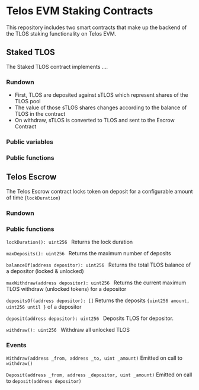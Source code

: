 # Telos EVM Staking Contracts

This repository includes two smart contracts that make up the backend of the TLOS staking functionality on Telos EVM.

## Staked TLOS

The Staked TLOS contract implements ....

### Rundown

- First, TLOS are deposited against sTLOS which represent shares of the TLOS pool
- The value of those sTLOS shares changes according to the balance of TLOS in the contract
- On withdraw, sTLOS is converted to TLOS and sent to the Escrow Contract

### Public variables

### Public functions

## Telos Escrow

The Telos Escrow contract locks token on deposit for a configurable amount of time (`lockDuration`)

### Rundown

### Public functions

`lockDuration(): uint256 `
Returns the lock duration

`maxDeposits(): uint256 `
Returns the maximum number of deposits

`balanceOf(address depositor): uint256 `
Returns the total TLOS balance of a depositor (locked & unlocked)

`maxWithdraw(address depositor): uint256 `
Returns the current maximum TLOS withdraw (unlocked tokens) for a depositor

`depositsOf(address depositor): []`
Returns the deposits `{uint256 amount, uint256 until }` of a depositor

`deposit(address depositor): uint256 `
Deposits TLOS for depositor.

`withdraw(): uint256 `
Withdraw all unlocked TLOS

### Events

`Withdraw(address _from, address _to, uint _amount)`
Emitted on call to `withdraw()`

`Deposit(address _from, address _depositor, uint _amount)`
Emitted on call to `deposit(address depositor)`
